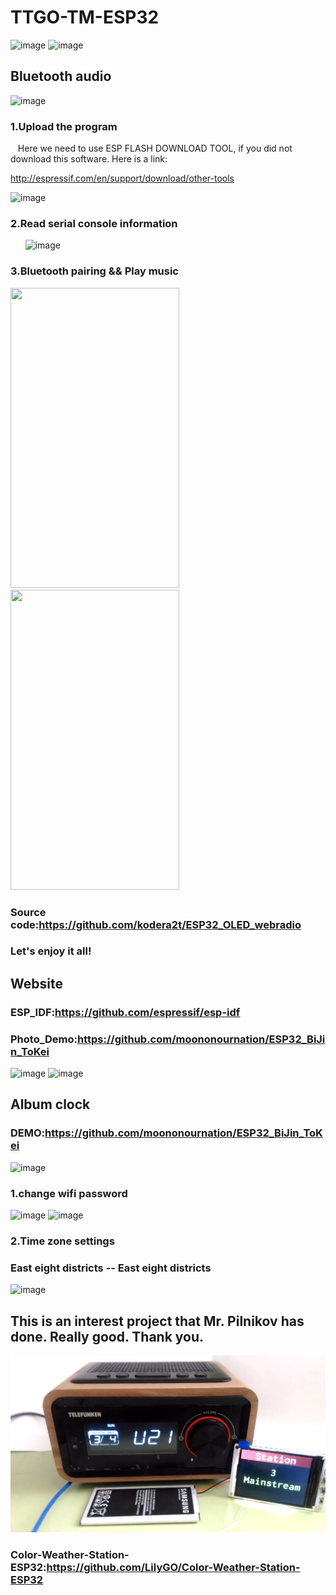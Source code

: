 # TTGO-TM-ESP32

![image](https://github.com/LilyGO/TTGO-TM-ESP32/blob/master/Image/TMV1.0.1.jpg)
![image](https://github.com/LilyGO/TTGO-TM-ESP32/blob/master/Image/T14%20V1.0.jpg)

## Bluetooth audio



![image](https://github.com/LilyGO/TTGO-TM-ESP32/blob/master/Image/image1.jpg)

### 1.Upload the program

    Here we need to use ESP FLASH DOWNLOAD TOOL, if you did not download this software. Here is a link:
    
http://espressif.com/en/support/download/other-tools
    
![image](https://github.com/LilyGO/TTGO-TM-ESP32/blob/master/Image/Screenshot_3.png)
      
### 2.Read serial console information
      
![image](https://github.com/LilyGO/TTGO-TM-ESP32/blob/master/Image/Screenshot_4.png)
      
### 3.Bluetooth pairing && Play music

<img width="270" height="480" src="https://github.com/LilyGO/TTGO-TM-ESP32/blob/master/Image/IMG_20180609_164527.png"/> <img width="270" height="480" src="https://github.com/LilyGO/TTGO-TM-ESP32/blob/master/Image/Screenshot_20180609-164540.png"/>

### Source code:https://github.com/kodera2t/ESP32_OLED_webradio

### Let's enjoy it all!

## Website

### ESP_IDF:https://github.com/espressif/esp-idf
### Photo_Demo:https://github.com/moononournation/ESP32_BiJin_ToKei

![image](https://github.com/LilyGO/TTGO-TM-ESP32/blob/master/Image/image1.jpg)
![image](https://github.com/LilyGO/TTGO-TM-ESP32/blob/master/Image/image2.jpg)



## Album clock

### DEMO:https://github.com/moononournation/ESP32_BiJin_ToKei
![image](https://github.com/LilyGO/TTGO-TM-ESP32/blob/master/Image/image2.jpg)
### 1.change wifi password
![image](https://github.com/LilyGO/TTGO-TM-ESP32/blob/master/Image/image7.jpg)
![image](https://github.com/LilyGO/TTGO-TM-ESP32/blob/master/Image/image6.jpg)

### 2.Time zone settings

### East eight districts -- East eight districts
![image](https://github.com/LilyGO/TTGO-TM-ESP32/blob/master/Image/image5.jpg)

## This is an interest project that Mr. Pilnikov has done. Really good. Thank you.
![image](https://github.com/LilyGO/Color-Weather-Station-ESP32/blob/master/image/Screenshot_5.png)

### Color-Weather-Station-ESP32:https://github.com/LilyGO/Color-Weather-Station-ESP32






